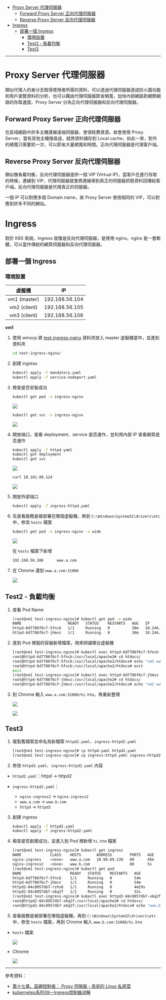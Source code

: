 * [Proxy Server 代理伺服器](https://github.com/linjiachi/Linux_note/blob/master/109-1%20Docker/W14-20201215.md#proxy-server-%E4%BB%A3%E7%90%86%E4%BC%BA%E6%9C%8D%E5%99%A8)
    - [Forward Proxy Server 正向代理伺服器](https://github.com/linjiachi/Linux_note/blob/master/109-1%20Docker/W14-20201215.md#forward-proxy-server-%E6%AD%A3%E5%90%91%E4%BB%A3%E7%90%86%E4%BC%BA%E6%9C%8D%E5%99%A8)
    - [Reverse Proxy Server 反向代理伺服器](https://github.com/linjiachi/Linux_note/blob/master/109-1%20Docker/W14-20201215.md#reverse-proxy-server-%E5%8F%8D%E5%90%91%E4%BB%A3%E7%90%86%E4%BC%BA%E6%9C%8D%E5%99%A8)
* [Ingress](https://github.com/linjiachi/Linux_note/blob/master/109-1%20Docker/W14-20201215.md#ingress)
    - [部署一個 Ingress](https://github.com/linjiachi/Linux_note/blob/master/109-1%20Docker/W14-20201215.md#%E9%83%A8%E7%BD%B2%E4%B8%80%E5%80%8B-ingress)
        - [環境設置](https://github.com/linjiachi/Linux_note/blob/master/109-1%20Docker/W14-20201215.md#%E7%92%B0%E5%A2%83%E8%A8%AD%E7%BD%AE)
        - [Test2 - 負載均衡](https://github.com/linjiachi/Linux_note/blob/master/109-1%20Docker/W14-20201215.md#test2---%E8%B2%A0%E8%BC%89%E5%9D%87%E8%A1%A1)
        - [Test3](https://github.com/linjiachi/Linux_note/blob/master/109-1%20Docker/W14-20201215.md#test3)


---
# Proxy Server 代理伺服器
類似代理人的身分去取得使用者所需的資料，可以透過代理伺服器達成防火牆功能和用戶瀏覽資料的分析，也可以藉由代理伺服器節省頻寬，加快內部網路對網際網路的存取速度。Proxy Server 分為正向代理伺服器和反向代理伺服器。

## Forward Proxy Server 正向代理伺服器
在區域網路中許多主機連線遠端伺服器，會很耗費資源。故會使用 Proxy Server，當有其他主機搜尋過，就將資料儲存到 Local cache，如此一來，對外的頻寬只需要抓一次，可以節省大量頻寬和時間。正向代理伺服器是代理客戶端。

## Reverse Proxy Server 反向代理伺服器
類似像負載均衡，反向代理伺服器提供一個 VIP (Virtual IP)，當客戶在進行存取的時候，連線到 VIP，代理伺服器就會將連線導到真正的伺服器抓取資料回傳給客戶端。反向代理伺服器是代理真正的伺服器。

一個 IP 可以對應多個 Domain name，故 Proxy Server 使用相同的 VIP，可以對應到許多不同的網站。

# Ingress
對於 K8S 來說，Ingress 就像是反向代理伺服器，是使用 nginx。nginx 是一套軟體，可以當作傳統的網頁伺服器和反向代理伺服器。
## 部署一個 Ingress
### 環境設置

虛擬機 | IP
:-:|:-:
vm1 (master) | 192.168.56.104
vm2 (client) | 192.168.56.105
vm3 (client) | 192.168.56.106

**vm1**
1. 使用 winscp 將 [test-ingress-nginx]() 資料夾放入 master 虛擬機當中，並進到資料夾

    ```sh
    cd test-ingress-nginx/
    ```
2. 創建 ingress

    ```sh
    kubectl apply -f mandatory.yaml
    kubectl apply -f service-nodeport.yaml
    ```
3. 檢查是否安裝成功

    ```sh
    kubectl get pod -n ingress-nginx
    ```
    ![](Image/W14-20201215/getpod.PNG)

    ```sh
    kubectl get svc -n ingress-nginx
    ```
    ![](Image/W14-20201215/getsvc.PNG)

4. 開放端口，查看 deployment、service 是否運作，並利用內部 IP 查看網頁是否運作

    ```sh
    kubectl apply -f httpd.yaml
    kubectl get deployment
    kubectl get svc
    ```
    ![](Image/W14-20201215/cheakrunning.PNG)

    ```sh
    curl 10.101.89.124
    ```
    ![](Image/W14-20201215/curl.PNG)

5. 開放外部端口

    ```sh
    kubectl apply -f ingress-httpd.yaml
    ```
6. 先查看服務是被部署在哪個虛擬機，再到 `C:\Windows\System32\drivers\etc` 中，修改 `hosts` 檔案

    ```sh
    kubectl get pod -n ingress-nginx -o wide
    ```
    ![](Image/W14-20201215/cheakvm.PNG)

    在 `hosts` 檔案下新增
    ```txt
    192.168.56.106      www.a.com
    ```
7. 在 Chrome 連到 `www.a.com:31080`
    
    ![](Image/W14-20201215/ingress.PNG)

## Test2 - 負載均衡
1. 查看 Pod Name

    ```sh
    [root@vm1 test-ingress-nginx]# kubectl get pod -o wide
    NAME                     READY   STATUS    RESTARTS   AGE   IP           NODE   NOMINATED NODE   READINESS GATES
    httpd-6d7786f6cf-5fncb   1/1     Running   0          36m   10.244.1.5   vm2    <none>           <none>
    httpd-6d7786f6cf-jhmvz   1/1     Running   0          36m   10.244.2.4   vm3    <none>           <none>
    ```
2. 進到 Pod 裡面的容器新增檔案，用來辨識哪台虛擬機 

    ```sh
    [root@vm1 test-ingress-nginx]# kubectl exec httpd-6d7786f6cf-5fncb -it -- bash
    root@httpd-6d7786f6cf-5fncb:/usr/local/apache2# cd htdocs/
    root@httpd-6d7786f6cf-5fncb:/usr/local/apache2/htdocs# echo "vm3 www.a.com" > hi.htm
    root@httpd-6d7786f6cf-5fncb:/usr/local/apache2/htdocs# exit
    exit
    [root@vm1 test-ingress-nginx]# kubectl exec httpd-6d7786f6cf-jhmvz -it -- bash
    root@httpd-6d7786f6cf-jhmvz:/usr/local/apache2# cd htdocs/
    root@httpd-6d7786f6cf-jhmvz:/usr/local/apache2/htdocs# echo "vm2 www.a.com" > hi.htm
    ```
3. 到 Chrome 輸入 `www.a.com:31080/hi.htm`，再重新整理

    ![](Image/W14-20201215/vm2.PNG)

    ![](Image/W14-20201215/vm3.PNG)

## Test3
1. 複製舊檔案並命名為新檔案 `httpd2.yaml`、`ingress-httpd2.yaml`
   
    ```sh
    [root@vm1 test-ingress-nginx]# cp httpd.yaml httpd2.yaml
    [root@vm1 test-ingress-nginx]# cp ingress-httpd.yaml ingress-httpd2.yaml
    ```
2. 修改 `httpd2.yaml`、`ingress-httpd2.yaml` 內容
* `httpd2.yaml`：httpd -> httpd2
* `ingress-httpd2.yaml`：

    - `nginx-ingress2` -> `nginx-ingress2`
    - `www.a.com` -> `www.b.com`
    - `httpd` -> `httpd2`

3. 創建 ingress

    ```sh
    kubectl apply -f httpd2.yaml
    kubectl apply -f ingress-httpd2.yaml
    ```
4. 檢查是否創建成功，並進入到 Pod 裡新增 `hi.htm` 檔案

    ```sh
    [root@vm1 test-ingress-nginx]# kubectl get ingress
    NAME             CLASS    HOSTS       ADDRESS        PORTS   AGE
    nginx-ingress    <none>   www.a.com   10.98.69.130   80      45m
    nginx-ingress2   <none>   www.b.com                  80      5s
    [root@vm1 test-ingress-nginx]# kubectl get pod
    NAME                      READY   STATUS    RESTARTS   AGE
    httpd-6d7786f6cf-5fncb    1/1     Running   0          54m
    httpd-6d7786f6cf-jhmvz    1/1     Running   0          54m
    httpd2-84c8957db7-rzhs6   1/1     Running   0          4m29s
    httpd2-84c8957db7-x6q2f   1/1     Running   0          32s
    [root@vm1 test-ingress-nginx]# kubectl exec httpd2-84c8957db7-x6q2f -it -- bash
    root@httpd2-84c8957db7-x6q2f:/usr/local/apache2# cd htdocs/
    root@httpd2-84c8957db7-x6q2f:/usr/local/apache2/htdocs# echo "www.b.com" > hi.htm
    ```
5. 查看服務是被部署在哪個虛擬機，再到 `C:\Windows\System32\drivers\etc` 中，修改 `hosts` 檔案，再到 Chrome 輸入 `www.b.com:31080/hi.htm`

* `hosts` 檔案

    ![](Image/W14-20201215/hosts2.PNG)

* Chrome

    ![](Image/W14-20201215/b.PNG)


---
參考資料：
- [第十七章、區網控制者： Proxy 伺服器 - 鳥哥的 Linux 私房菜](http://linux.vbird.org/linux_server/0420squid.php#theory)
- [kubernetes系列09—Ingress控制器详解](https://www.cnblogs.com/along21/p/10333086.html)